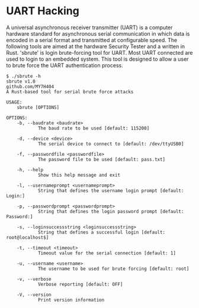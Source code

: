 # UART Hacking
A universal asynchronous receiver transmitter (UART) is a computer hardware standard for asynchronous serial communication in which data is encoded in a serial format and transmitted at configurable speed. The following tools are aimed at the hardware Security Tester and a written in Rust. 'sbrute' is login brute-forcing tool for UART. Most UART connected are used to login to an embedded system. This tool is designed to allow a user to brute force the UART authentication process.
```
$ ./sbrute -h
sbrute v1.0
github.com/MY7H404
A Rust-based tool for serial brute force attacks

USAGE:
    sbrute [OPTIONS]

OPTIONS:
    -b, --baudrate <baudrate>
            The baud rate to be used [default: 115200]

    -d, --device <device>
            The serial device to connect to [default: /dev/ttyUSB0]

    -f, --passwordfile <passwordfile>
            The password file to be used [default: pass.txt]

    -h, --help
            Show this help message and exit

    -l, --usernameprompt <usernameprompt>
            String that defines the username login prompt [default: Login:]

    -p, --passwordprompt <passwordprompt>
            String that defines the login password prompt [default: Password:]

    -s, --loginsuccessstring <loginsuccessstring>
            String that defines a successful login [default: root@localhost$]

    -t, --timeout <timeout>
            Timeout value for the serial connection [default: 1]

    -u, --username <username>
            The username to be used for brute forcing [default: root]

    -v, --verbose
            Verbose reporting [default: OFF]

    -V, --version
            Print version information
```
